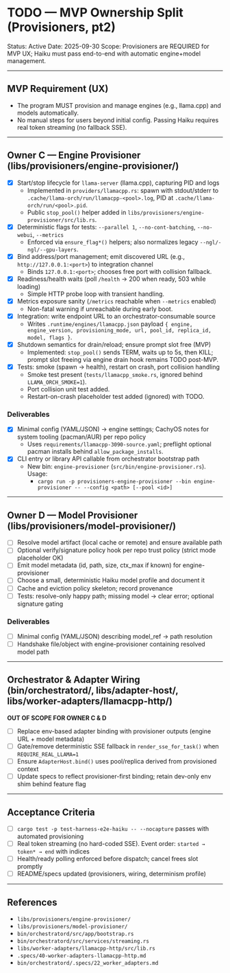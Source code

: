 # TODO — MVP Ownership Split (Provisioners, pt2)

Status: Active
Date: 2025-09-30
Scope: Provisioners are REQUIRED for MVP UX; Haiku must pass end-to-end with automatic engine+model management.

---

## MVP Requirement (UX)

- The program MUST provision and manage engines (e.g., llama.cpp) and models automatically.
- No manual steps for users beyond initial config. Passing Haiku requires real token streaming (no fallback SSE).

---

## Owner C — Engine Provisioner (libs/provisioners/engine-provisioner/)

- [x] Start/stop lifecycle for `llama-server` (llama.cpp), capturing PID and logs
  - Implemented in `providers/llamacpp.rs`: spawn with stdout/stderr to `.cache/llama-orch/run/llamacpp-<pool>.log`, PID at `.cache/llama-orch/run/<pool>.pid`.
  - Public `stop_pool()` helper added in `libs/provisioners/engine-provisioner/src/lib.rs`.
- [x] Deterministic flags for tests: `--parallel 1`, `--no-cont-batching`, `--no-webui`, `--metrics`
  - Enforced via `ensure_flag*()` helpers; also normalizes legacy `--ngl/-ngl/--gpu-layers`.
- [x] Bind address/port management; emit discovered URL (e.g., `http://127.0.0.1:<port>`) to integration channel
  - Binds `127.0.0.1:<port>`; chooses free port with collision fallback.
- [x] Readiness/health waits (poll `/health` -> 200 when ready, 503 while loading)
  - Simple HTTP probe loop with transient handling.
- [x] Metrics exposure sanity (`/metrics` reachable when `--metrics` enabled)
  - Non-fatal warning if unreachable during early boot.
- [x] Integration: write endpoint URL to an orchestrator-consumable source
  - Writes `.runtime/engines/llamacpp.json` payload `{ engine, engine_version, provisioning_mode, url, pool_id, replica_id, model, flags }`.
- [x] Shutdown semantics for drain/reload; ensure prompt slot free (MVP)
  - Implemented: `stop_pool()` sends TERM, waits up to 5s, then KILL; prompt slot freeing via engine drain hook remains TODO post-MVP.
- [x] Tests: smoke (spawn → health), restart on crash, port collision handling
  - Smoke test present (`tests/llamacpp_smoke.rs`, ignored behind `LLAMA_ORCH_SMOKE=1`).
  - Port collision unit test added.
  - Restart-on-crash placeholder test added (ignored) with TODO.

### Deliverables

- [x] Minimal config (YAML/JSON) → engine settings; CachyOS notes for system tooling (pacman/AUR) per repo policy
  - Uses `requirements/llamacpp-3090-source.yaml`; preflight optional pacman installs behind `allow_package_installs`.
- [x] CLI entry or library API callable from orchestrator bootstrap path
  - New bin: `engine-provisioner` (`src/bin/engine-provisioner.rs`). Usage:
    - `cargo run -p provisioners-engine-provisioner --bin engine-provisioner -- --config <path> [--pool <id>]`

---

## Owner D — Model Provisioner (libs/provisioners/model-provisioner/)

- [ ] Resolve model artifact (local cache or remote) and ensure available path
- [ ] Optional verify/signature policy hook per repo trust policy (strict mode placeholder OK)
- [ ] Emit model metadata (id, path, size, ctx_max if known) for engine-provisioner
- [ ] Choose a small, deterministic Haiku model profile and document it
- [ ] Cache and eviction policy skeleton; record provenance
- [ ] Tests: resolve-only happy path; missing model → clear error; optional signature gating

### Deliverables

- [ ] Minimal config (YAML/JSON) describing model_ref → path resolution
- [ ] Handshake file/object with engine-provisioner containing resolved model path

---

## Orchestrator & Adapter Wiring (bin/orchestratord/, libs/adapter-host/, libs/worker-adapters/llamacpp-http/)

**OUT OF SCOPE FOR OWNER C & D**

- [ ] Replace env-based adapter binding with provisioner outputs (engine URL + model metadata)
- [ ] Gate/remove deterministic SSE fallback in `render_sse_for_task()` when `REQUIRE_REAL_LLAMA=1`
- [ ] Ensure `AdapterHost.bind()` uses pool/replica derived from provisioned context
- [ ] Update specs to reflect provisioner-first binding; retain dev-only env shim behind feature flag

---

## Acceptance Criteria

- [ ] `cargo test -p test-harness-e2e-haiku -- --nocapture` passes with automated provisioning
- [ ] Real token streaming (no hard-coded SSE). Event order: `started → token* → end` with indices
- [ ] Health/ready polling enforced before dispatch; cancel frees slot promptly
- [ ] README/specs updated (provisioners, wiring, determinism profile)

---

## References

- `libs/provisioners/engine-provisioner/`
- `libs/provisioners/model-provisioner/`
- `bin/orchestratord/src/app/bootstrap.rs`
- `bin/orchestratord/src/services/streaming.rs`
- `libs/worker-adapters/llamacpp-http/src/lib.rs`
- `.specs/40-worker-adapters-llamacpp-http.md`
- `bin/orchestratord/.specs/22_worker_adapters.md`

